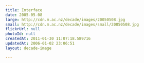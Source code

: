 ```yaml
---
title: Interface
date: 2005-05-08
large: http://cdn.m.ac.nz/decade/images/20050508.jpg
small: http://cdn.m.ac.nz/decade/images/small/20050508.jpg
flickrUrl: null
photoId: null
createdAt: 2011-01-30 11:07:18.589716
updatedAt: 2006-01-02 23:06:51
layout: decade-image

---
```


